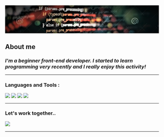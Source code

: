   
![](images/javascript.jpg)
  
## About me
###  ___I'm a beginner front-end developer. I started to learn programming very recently and I really enjoy this activity!___
___
### Languages and Tools :
![](https://img.shields.io/badge/-HTML-080908?style=for-the-badge&logo=html5) ![](https://img.shields.io/badge/-CSS-080908?style=for-the-badge&logo=css3)
![](https://img.shields.io/badge/-javascript-080908?style=for-the-badge&logo=javascript) ![](https://img.shields.io/badge/-react.js-080908?style=for-the-badge&logo=React.js)
___
### Let's work together..

[![](https://img.shields.io/badge/-linkedin-0077B5?style=for-the-badge&logo=linkedin)](https://linkedin.com/in/-376714198/)
___
